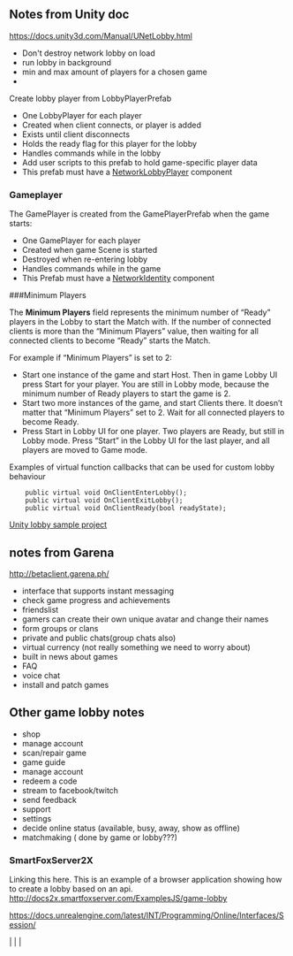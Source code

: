 

## Notes from Unity doc

<https://docs.unity3d.com/Manual/UNetLobby.html>

* Don't destroy network lobby on load
* run lobby in background
* min and max amount of players for a chosen game 
* 


Create lobby player from LobbyPlayerPrefab
* One LobbyPlayer for each player
* Created when client connects, or player is added
* Exists until client disconnects
* Holds the ready flag for this player for the lobby
* Handles commands while in the lobby
* Add user scripts to this prefab to hold game-specific player data
* This prefab must have a [NetworkLobbyPlayer](https://docs.unity3d.com/ScriptReference/Networking.NetworkLobbyPlayer.html) component

### Gameplayer
The GamePlayer is created from the GamePlayerPrefab when the game starts:

* One GamePlayer for each player
* Created when game Scene is started
* Destroyed when re-entering lobby
* Handles commands while in the game
* This Prefab must have a [NetworkIdentity](https://docs.unity3d.com/ScriptReference/Networking.NetworkIdentity.html) component

###Minimum Players

The **Minimum Players** field represents the minimum number of “Ready” players in the Lobby to start the Match with. If the number of connected clients is more than the “Minimum Players” value, then waiting for all connected clients to become “Ready” starts the Match.

For example if “Minimum Players” is set to 2:

* Start one instance of the game and start Host. Then in game Lobby UI press Start for your player. You are still in Lobby mode, because the minimum number of Ready players to start the game is 2.
* Start two more instances of the game, and start Clients there. It doesn’t matter that “Minimum Players” set to 2. Wait for all connected players to become Ready.
* Press Start in Lobby UI for one player. Two players are Ready, but still in Lobby mode. Press “Start” in the Lobby UI for the last player, and all players are moved to Game mode.

Examples of virtual function callbacks that  can be used for custom lobby behaviour

```
	public virtual void OnClientEnterLobby();
    public virtual void OnClientExitLobby();
    public virtual void OnClientReady(bool readyState);
```

[Unity lobby sample project](https://www.assetstore.unity3d.com/en/?&_ga=2.202106641.1605402025.1505651608-1251805371.1505651608#!/content/41836) 

## notes from Garena

<http://betaclient.garena.ph/>

* interface that supports instant messaging
* check game progress and achievements
* friendslist
* gamers can create their own unique avatar and change their names
* form groups or clans
* private and public chats(group chats also)
* virtual currency (not really something we need to worry about)
* built in news about games
* FAQ
* voice chat 
* install and patch games

## Other game lobby notes

* shop
* manage account
* scan/repair game
* game guide 
* manage account
* redeem a code
* stream to facebook/twitch
* send feedback 
* support
* settings
* decide online status (available, busy, away, show as offline)
* matchmaking ( done by game or lobby???)

### SmartFoxServer2X

Linking this here. This is an example of a browser application showing how to create a lobby based on an api.
<http://docs2x.smartfoxserver.com/ExamplesJS/game-lobby>

<https://docs.unrealengine.com/latest/INT/Programming/Online/Interfaces/Session/>

| | | 